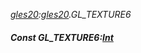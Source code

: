 _[gles20](../../modules/gles20/gles20-module.md):[gles20](../../modules/gles20/gles20-module.md).GL\_TEXTURE6_
##### Const GL\_TEXTURE6:[Int](../../modules/wonkey/wonkey-types-int.md)
